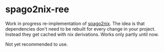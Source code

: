 # spago2nix-ree

Work in progress re-implementation of [spago2nix](https://github.com/justinwoo/spago2nix).
The idea is that dependencies don't need to be rebuilt for every change in your project. Instead they get cached with nix derivations.
Works only partly until now.

Not yet recommended to use.
